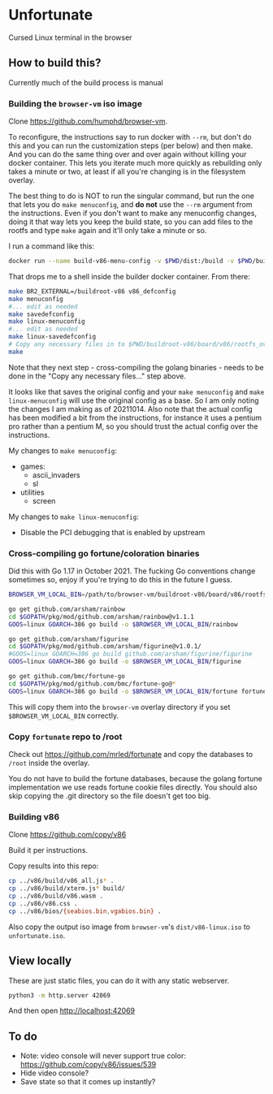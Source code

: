# Unfortunate

Cursed Linux terminal in the browser

## How to build this?

Currently much of the build process is manual




### Building the `browser-vm` iso image

Clone <https://github.com/humphd/browser-vm>.

To reconfigure, the instructions say to run docker with `--rm`, but don't do this and you can run the customization steps (per below) and then make. And you can do the same thing over and over again without killing your docker container. This lets you iterate much more quickly as rebuilding only takes a minute or two, at least if all you're changing is in the filesystem overlay.

The best thing to do is NOT to run the singular command, but run the one that lets you do `make menuconfig`, and **do not** use the `--rm` argument from the instructions. Even if you don't want to make any menuconfig changes, doing it that way lets you keep the build state, so you can add files to the rootfs and type `make` again and it'll only take a minute or so.

I run a command like this:

```sh
docker run --name build-v86-menu-config -v $PWD/dist:/build -v $PWD/buildroot-v86/:/buildroot-v86 -it --entrypoint bash buildroot
```

That drops me to a shell inside the builder docker container. From there:

```sh
make BR2_EXTERNAL=/buildroot-v86 v86_defconfig
make menuconfig
#... edit as needed
make savedefconfig
make linux-menuconfig
#... edit as needed
make linux-savedefconfig
# Copy any necessary files in to $PWD/buildroot-v86/board/v86/rootfs_overlay
make
```

Note that they next step - cross-compiling the golang binaries - needs to be done in the "Copy any necessary files..." step above.

It looks like that saves the original config and your `make menuconfig` and `make linux-menuconfig` will use the original config as a base. So I am only noting the changes I am making as of 20211014. Also note that the actual config has been modified a bit from the instructions, for instance it uses a pentium pro rather than a pentium M, so you should trust the actual config over the instructions.

My changes to `make menuconfig`:

* games:
  * ascii_invaders
  * sl
* utilities
  * screen

My changes to `make linux-menuconfig`:

* Disable the PCI debugging that is enabled by upstream

### Cross-compiling go fortune/coloration binaries

Did this with Go 1.17 in October 2021.
The fucking Go conventions change sometimes so, enjoy if you're trying to do this in the future I guess.

```sh
BROWSER_VM_LOCAL_BIN=/path/to/browser-vm/buildroot-v86/board/v86/rootfs_overlay/usr/local/bin/

go get github.com/arsham/rainbow
cd $GOPATH/pkg/mod/github.com/arsham/rainbow@v1.1.1
GOOS=linux GOARCH=386 go build -o $BROWSER_VM_LOCAL_BIN/rainbow

go get github.com/arsham/figurine
cd $GOPATH/pkg/mod/github.com/arsham/figurine@v1.0.1/
#GOOS=linux GOARCH=386 go build github.com/arsham/figurine/figurine
GOOS=linux GOARCH=386 go build -o $BROWSER_VM_LOCAL_BIN/figurine

go get github.com/bmc/fortune-go
cd $GOPATH/pkg/mod/github.com/bmc/fortune-go@*
GOOS=linux GOARCH=386 go build -o $BROWSER_VM_LOCAL_BIN/fortune fortune.go
```

This will copy them into the `browser-vm` overlay directory if you set `$BROWSER_VM_LOCAL_BIN` correctly.

### Copy `fortunate` repo to /root

Check out <https://github.com/mrled/fortunate> and copy the databases to `/root` inside the overlay.

You do not have to build the fortune databases, because the golang fortune implementation we use reads fortune cookie files directly. You should also skip copying the .git directory so the file doesn't get too big.

### Building v86

Clone <https://github.com/copy/v86>

Build it per instructions.

Copy results into this repo:

```sh
cp ../v86/build/v86_all.js* .
cp ../v86/build/xterm.js* build/
cp ../v86/build/v86.wasm .
cp ../v86/v86.css .
cp ../v86/bios/{seabios.bin,vgabios.bin} .
```

Also copy the output iso image from `browser-vm`'s `dist/v86-linux.iso` to `unfortunate.iso`.

## View locally

These are just static files, you can do it with any static webserver.

```sh
python3 -m http.server 42069
```

And then open <http://localhost:42069>

## To do

* Note: video console will never support true color: <https://github.com/copy/v86/issues/539>
* Hide video console?
* Save state so that it comes up instantly?
